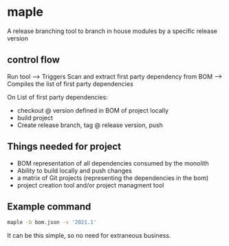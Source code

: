 # maple

A release branching tool to branch in house modules by a specific release version

## control flow

Run tool --> Triggers Scan and extract first party dependency from BOM
--> Compiles the list of first party dependencies

On List of first party dependencies:

- checkout @ version defined in BOM of project locally
- build project
- Create release branch, tag @ release version, push

## Things needed for project

- BOM representation of all dependencies consumed by the monolith
- Ability to build locally and push changes
- a matrix of Git projects (representing the dependencies in the bom)
- project creation tool and/or project managment tool

## Example command

```bash
maple -b bom.json -v '2021.1'
```

It can be this simple, so no need for extraneous business. 